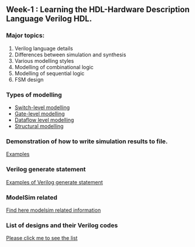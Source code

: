 ## Week-1 : Learning the HDL-Hardware Description Language Verilog HDL.

### Major topics:
<ol>
<li>Verilog language details</li>
<li>Differences between simulation and synthesis</li>
<li>Various modelling styles</li>
<li>Modelling of combinational logic</li>
<li>Modelling of sequential logic</li>
<li>FSM design</li>
</ol>

### Types of modelling

- [Switch-level modelling](https://github.com/dicdesign/workshop_may6th_25th_2024/tree/main/week1/switchLevelModelling)
- [Gate-level modelling](https://github.com/dicdesign/workshop_may6th_25th_2024/tree/main/week1/gateLevelModelling)
- [Dataflow level modelling](https://github.com/dicdesign/workshop_may6th_25th_2024/tree/main/week1/dataFlowModelling)
- [Structural modelling](https://github.com/dicdesign/workshop_may6th_25th_2024/tree/main/week1/structuralModelling) 

### Demonstration of how to write simulation results to file.
[Examples](https://github.com/dicdesign/workshop_may6th_25th_2024/tree/main/week1/writingOutputToFile)

### Verilog generate statement
[Examples of Verilog generate statement](https://github.com/dicdesign/workshop_may6th_25th_2024/blob/main/week1/verilogGenerateStatement.md)

### ModelSim related
[Find here modelsim related information](https://github.com/dicdesign/workshop_may6th_25th_2024/tree/main/week1/modelsim)

### List of designs and their Verilog codes

[Please click me to see the list](https://github.com/dicdesign/asic_edatools/blob/main/list_verilogCodes.md)
